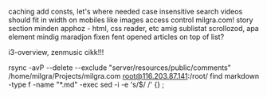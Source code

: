 


caching
add consts, let's where needed
case insensitive search
videos should fit in width on mobiles like images
access control milgra.com!
story section minden apphoz - html, css reader, etc
amig sublistat scrollozod, apa element mindig maradjon fixen fent
opened articles on top of list?

i3-overview, zenmusic cikk!!!

rsync -avP --delete --exclude "server/resources/public/comments" /home/milgra/Projects/milgra.com root@116.203.87.141:/root/
find markdown -type f -name "*.md" -exec sed -i -e 's/$/   /' {} \; 
